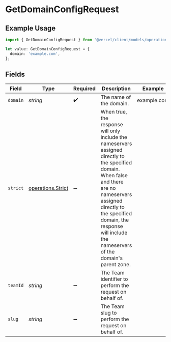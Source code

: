 # GetDomainConfigRequest

## Example Usage

```typescript
import { GetDomainConfigRequest } from '@vercel/client/models/operations';

let value: GetDomainConfigRequest = {
  domain: 'example.com',
};
```

## Fields

| Field    | Type                                                   | Required           | Description                                                                                                                                                                                                                                                    | Example     |
| -------- | ------------------------------------------------------ | ------------------ | -------------------------------------------------------------------------------------------------------------------------------------------------------------------------------------------------------------------------------------------------------------- | ----------- |
| `domain` | _string_                                               | :heavy_check_mark: | The name of the domain.                                                                                                                                                                                                                                        | example.com |
| `strict` | [operations.Strict](../../models/operations/strict.md) | :heavy_minus_sign: | When true, the response will only include the nameservers assigned directly to the specified domain. When false and there are no nameservers assigned directly to the specified domain, the response will include the nameservers of the domain's parent zone. |             |
| `teamId` | _string_                                               | :heavy_minus_sign: | The Team identifier to perform the request on behalf of.                                                                                                                                                                                                       |             |
| `slug`   | _string_                                               | :heavy_minus_sign: | The Team slug to perform the request on behalf of.                                                                                                                                                                                                             |             |
